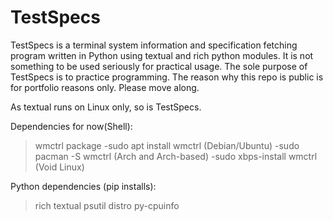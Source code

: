 # TestSpecs
TestSpecs is a terminal system information and specification fetching program written in Python using textual and rich python modules. It is not something to be used seriously for practical usage. The sole purpose of TestSpecs is to practice programming. The reason why this repo is public is for portfolio reasons only.
Please move along.




As textual runs on Linux only, so is TestSpecs.

Dependencies for now(Shell):
>wmctrl package
  -sudo apt install wmctrl (Debian/Ubuntu)
  -sudo pacman -S wmctrl (Arch and Arch-based)
  -sudo xbps-install wmctrl (Void Linux)
 
 Python dependencies (pip installs):
 >rich
 >textual
 >psutil
 >distro
 >py-cpuinfo

